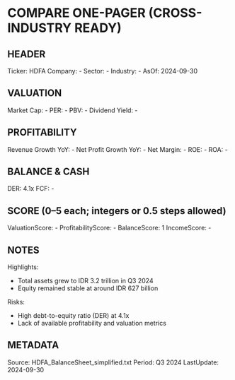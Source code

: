 # COMPARE ONE-PAGER (CROSS-INDUSTRY READY)

## HEADER
Ticker: HDFA
Company: -
Sector: -
Industry: -
AsOf: 2024-09-30

## VALUATION
Market Cap: -
PER: -
PBV: -
Dividend Yield: -

## PROFITABILITY
Revenue Growth YoY: -
Net Profit Growth YoY: -
Net Margin: -
ROE: -
ROA: -

## BALANCE & CASH
DER: 4.1x
FCF: -

## SCORE (0–5 each; integers or 0.5 steps allowed)
ValuationScore: -
ProfitabilityScore: -
BalanceScore: 1
IncomeScore: -

## NOTES
Highlights:
- Total assets grew to IDR 3.2 trillion in Q3 2024
- Equity remained stable at around IDR 627 billion

Risks:
- High debt-to-equity ratio (DER) at 4.1x
- Lack of available profitability and valuation metrics

## METADATA
Source: HDFA_BalanceSheet_simplified.txt
Period: Q3 2024
LastUpdate: 2024-09-30